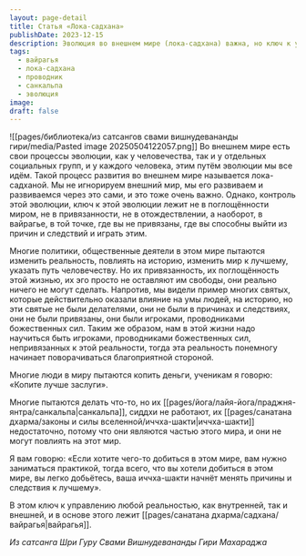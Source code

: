 ```yaml
---
layout: page-detail
title: Статья «Лока-садхана»
publishDate: 2023-12-15
description: Эволюция во внешнем мире (лока-садхана) важна, но ключ к управлению реальностью - в вайрагье, непривязанности и внутренней свободе. Только неотождествлённый с миром человек становится проводником божественных сил и способен реально влиять на события. Для достижения успеха важнее копить духовные заслуги и развивать иччха-шакти через практику, а не быть поглощённым внешними целями.
tags:
  - вайрагья
  - лока-садхана
  - проводник
  - санкальпа
  - эволюция
image: 
draft: false
---
```

![[pages/библиотека/из сатсангов свами вишнудевананды гири/media/Pasted image 20250504122057.png]]
 Во внешнем мире есть свои процессы эволюции, как у человечества, так и у отдельных социальных групп, и у каждого человека, этим путём эволюции мы все идём. Такой процесс развития во внешнем мире называется лока-садханой. Мы не игнорируем внешний мир, мы его развиваем и развиваемся через это сами, и это тоже очень важно. Однако, контроль этой эволюции, ключ к этой эволюции лежит не в поглощённости миром, не в привязанности, не в отождествлении, а наоборот, в вайрагье, в той точке, где вы не привязаны, где вы способны выйти из причин и следствий и играть этим. 

 Многие политики, общественные деятели в этом мире пытаются изменить реальность, повлиять на историю, изменить мир к лучшему, указать путь человечеству. Но их привязанность, их поглощённость этой жизнью, их эго просто не оставляют им свободы, они реально ничего не могут сделать. Напротив, мы видели пример многих святых, которые действительно оказали влияние на умы людей, на историю, но эти святые не были делателями, они не были в причинах и следствиях, они не были привязаны, они были игроками, проводниками божественных сил. Таким же образом, нам в этой жизни надо научиться быть игроками, проводниками божественных сил, непривязанных к этой реальности, тогда эта реальность понемногу начинает поворачиваться благоприятной стороной.

 Многие люди в миру пытаются копить деньги, ученикам я говорю: «Копите лучше заслуги».

 Многие пытаются делать что-то, но их [[pages/йога/лайя-йога/праджня-янтра/санкальпа|санкальпа]], сиддхи не работают, их [[pages/санатана дхарма/законы и силы вселенной/иччха-шакти|иччха-шакти]] недостаточно, потому что они являются частью этого мира, и они не могут повлиять на этот мир.

 Я вам говорю: «Если хотите чего-то добиться в этом мире, вам нужно заниматься практикой, тогда всего, что вы хотели добиться в этом мире, вы легко добьётесь, ваша иччха-шакти начнёт менять причины и следствия к лучшему».

  
 В этом ключ к управлению любой реальностью, как внутренней, так и внешней, и в основе этого лежит [[pages/санатана дхарма/садхана/вайрагья|вайрагья]].

*Из сатсанга Шри Гуру Свами Вишнудевананды Гири Махараджа*